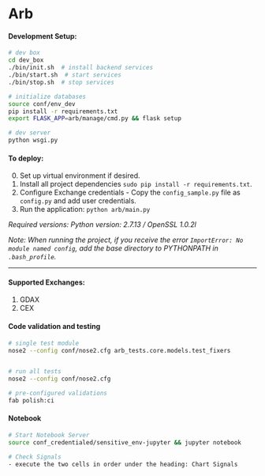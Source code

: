 # Arb

#### Development Setup:
```sh
# dev box
cd dev_box
./bin/init.sh  # install backend services
./bin/start.sh  # start services 
./bin/stop.sh  # stop services

# initialize databases
source conf/env_dev
pip install -r requirements.txt 
export FLASK_APP=arb/manage/cmd.py && flask setup

# dev server
python wsgi.py
```


#### To deploy:
0. Set up virtual environment if desired.
1. Install all project dependencies `sudo pip install -r requirements.txt`.
2. Configure Exchange credentials - Copy the `config_sample.py` file as `config.py` and add user credentials.
3. Run the application: `python arb/main.py`


*Required versions: Python version: 2.7.13 / OpenSSL 1.0.2l*

*Note: When running the project, if you receive the error `ImportError: No module named config`, add the base directory to PYTHONPATH in `.bash_profile`.* 

---

#### Supported Exchanges:
1. GDAX
2. CEX


#### Code validation and testing
```sh
# single test module
nose2 --config conf/nose2.cfg arb_tests.core.models.test_fixers


# run all tests
nose2 --config conf/nose2.cfg

# pre-configured validations
fab polish:ci
```

#### Notebook
```sh
# Start Notebook Server
source conf_credentialed/sensitive_env-jupyter && jupyter notebook

# Check Signals
- execute the two cells in order under the heading: Chart Signals

```
